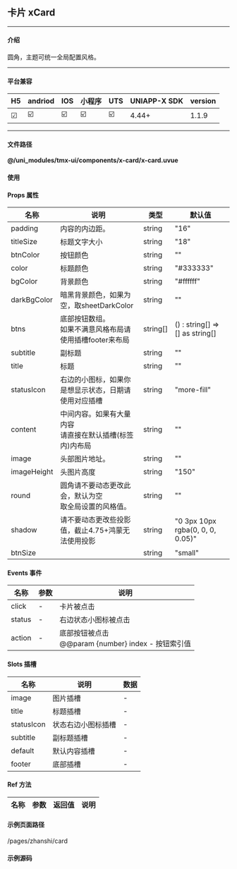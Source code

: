 
## 卡片 xCard

***

#### 介绍

圆角，主题可统一全局配置风格。

***

#### 平台兼容

| H5 | andriod | IOS | 小程序 | UTS | UNIAPP-X SDK | version |
| --- | --- | --- | --- | --- | --- | --- |
| ☑ | ☑️ | ☑️ | ☑️ | ☑️ | 4.44+ | 1.1.9 |

***

#### 文件路径

**@/uni_modules/tmx-ui/components/x-card/x-card.uvue**

#### 使用

<x-card></x-card>

#### Props 属性

| 名称 | 说明 | 类型 | 默认值 |
| ------ | ---- | ---- | ---- |
| padding | 内容的内边距。 | string | "16" |
| titleSize | 标题文字大小 | string | "18" |
| btnColor | 按钮颜色 | string | "" |
| color | 标题颜色 | string | "#333333" |
| bgColor | 背景颜色 | string | "#ffffff" |
| darkBgColor | 暗黑背景颜色，如果为空，取sheetDarkColor | string | "" |
| btns | 底部按钮数组。<br>如果不满意风格布局请使用插槽footer来布局 | string[] | () : string[] => [] as string[] |
| subtitle | 副标题 | string | "" |
| title | 标题 | string | "" |
| statusIcon | 右边的小图标，如果你是想显示状态，日期请使用对应插槽 | string | "more-fill" |
| content | 中间内容。如果有大量内容<br>请直接在默认插槽(标签内)内布局 | string | "" |
| image | 头部图片地址。 | string | "" |
| imageHeight | 头图片高度 | string | "150" |
| round | 圆角请不要动态更改此会，默认为空<br>取全局设置的风格值。 | string | "" |
| shadow | 请不要动态更改些投影值，截止4.75+鸿蒙无法使用投影 | string | "0 3px 10px rgba(0, 0, 0, 0.05)" |
| btnSize |  | string | "small" |



#### Events 事件

| 名称 | 参数 | 说明 |
| ------ | ---- | ---- |
| click | - | 卡片被点击 |
| status | - | 右边状态小图标被点击 |
| action | - | 底部按钮被点击<br>@@param {number} index - 按钮索引值 |


#### Slots 插槽

| 名称 | 说明 | 数据 |
| ------ | ---- | ---- |
| image | 图片插槽 | - |
| title | 标题插槽 | - |
| statusIcon | 状态右边小图标插槽 | - |
| subtitle | 副标题插槽 | - |
| default | 默认内容插槽 | - |
| footer | 底部插槽 | - |


#### Ref 方法

| 名称 | 参数 | 返回值 | 说明 |
| ------ | ---- | ---- | ---- |


#### 示例页面路径

/pages/zhanshi/card

#### 示例源码

<template>
	<!-- #ifdef APP -->
	<scroll-view style="flex:1">
	<!-- #endif -->
	<!-- #ifdef MP-WEIXIN -->
	<page-meta :page-style="`background-color:${xThemeConfigBgColor}`">
		<navigation-bar :background-color="xThemeConfigNavBgColor" :front-color="xThemeConfigNavFontColor"></navigation-bar>
	</page-meta>
	<!-- #endif -->
			<x-card class="mx-16 my-8"
			 
			image="https://store.tmui.design/api_v2/public/random_picture?random=183"
			title="我就是无法将你移除脑海" subtitle="Girl it's more than I dare to think about" :btns="['付款','详细']"
			content="女孩 我奢望的远不止于此 There's a dark secret in me 我还有个不为人知的秘密 Don't leave me locked in your heart 不要将我锁入你的心里"
			>
			</x-card>
			<x-card class="mx-16 mb-8"
			dark-bg-color="#333"
			title="我就是无法将你移除脑海" subtitle="自定义暗黑背景" :btns="['操作']"
			>
			</x-card>
			<x-card class="mx-16 mb-8"
			title="我就是无法将你移除脑海" subtitle="Girl it's more than I dare to think about" :btns="['操作']"
			>
				<x-image src="https://store.tmui.design/api_v2/public/random_picture?random=18366"></x-image>
				<x-text>
					Girl it's more than I dare to think about
					女孩 我奢望的远不止于此
				</x-text>
			</x-card>
			<x-card class="mx-16 mb-8" 
			status-icon="" title="Tmui4.0x" subtitle="Girl it's more than I dare to think about" :btns="['操作']"
			>
			</x-card>
		<view class="pa-16"></view>
	<!-- #ifdef APP -->
	</scroll-view>
	<!-- #endif -->
</template>

<script>
	export default {
		data() {
			return {
				
			};
		}
	}
</script>

<style lang="scss">

</style>

		
